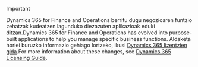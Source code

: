 > [!IMPORTANT]
> <span data-ttu-id="f163b-101">Dynamics 365 for Finance and Operations berritu dugu negozioaren funtzio zehatzak kudeatzen lagunduko diezazuten aplikazioak eduki ditzan.</span><span class="sxs-lookup"><span data-stu-id="f163b-101">Dynamics 365 for Finance and Operations has evolved into purpose-built applications to help you manage specific business functions.</span></span> <span data-ttu-id="f163b-102">Aldaketa horiei buruzko informazio gehiago lortzeko, ikusi [Dynamics 365 lizentzien gida](https://mbs.microsoft.com/Files/public/365/Dynamics365LicensingGuide.pdf).</span><span class="sxs-lookup"><span data-stu-id="f163b-102">For more information about these changes, see [Dynamics 365 Licensing Guide](https://mbs.microsoft.com/Files/public/365/Dynamics365LicensingGuide.pdf).</span></span>
 
